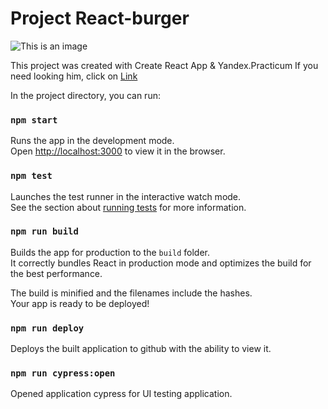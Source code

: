 # Project React-burger
![This is an image](https://disk.yandex.ru/i/tpuf_Wep_bwhmQ)

This project was created with Create React App & Yandex.Practicum
If you need looking him, click on [Link](https://yanseses.github.io/react-burger/index.html)

In the project directory, you can run:

### `npm start`
Runs the app in the development mode.\
Open [http://localhost:3000](http://localhost:3000) to view it in the browser.

### `npm test`

Launches the test runner in the interactive watch mode.\
See the section about [running tests](https://facebook.github.io/create-react-app/docs/running-tests) for more information.

### `npm run build`

Builds the app for production to the `build` folder.\
It correctly bundles React in production mode and optimizes the build for the best performance.

The build is minified and the filenames include the hashes.\
Your app is ready to be deployed!

### `npm run deploy`

Deploys the built application to github with the ability to view it.


### `npm run cypress:open`

Opened application cypress for UI testing application.
